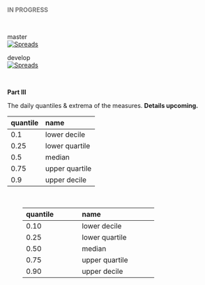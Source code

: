 <br>

<span style="color: #777777"><b>IN PROGRESS</b></span>

<br>

master <br>
[![Spreads](https://github.com/enqueter/spreads/actions/workflows/main.yml/badge.svg?branch=master)](https://github.com/enqueter/spreads/actions/workflows/main.yml)

develop <br>
[![Spreads](https://github.com/enqueter/spreads/actions/workflows/main.yml/badge.svg?branch=develop)](https://github.com/enqueter/spreads/actions/workflows/main.yml)

<br>

**Part III**

The daily quantiles & extrema of the measures.  **Details upcoming.**

|quantile|name|
|:---|:---|
|0.1 |lower decile |
|0.25 |lower quartile |
|0.5 |median |
|0.75 |upper quartile |
|0.9 |upper decile |

<br>

<table style="width: 60%; border: 0; border-spacing: 5px; margin-left: 35px">
    <colgroup>
        <col span="1" style="width: 6.5%;">
        <col span="1" style="width: 13.5%;">
    </colgroup>
    <thead><tr style="text-align: left"><th>quantile</th><th>name</th></tr></thead>
    <tr><td>0.10</td><td>lower decile</td></tr>
    <tr><td>0.25</td><td>lower quartile</td></tr>
    <tr><td>0.50</td><td>median</td></tr>
    <tr><td>0.75</td><td>upper quartile</td></tr>
    <tr><td>0.90</td><td>upper decile</td></tr>
</table>

<br>
<br>

<br>
<br>

<br>
<br>

<br>
<br>
